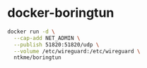 # docker-boringtun

``` sh
docker run -d \
  --cap-add NET_ADMIN \
  --publish 51820:51820/udp \
  --volume /etc/wireguard:/etc/wireguard \
  ntkme/boringtun
```
